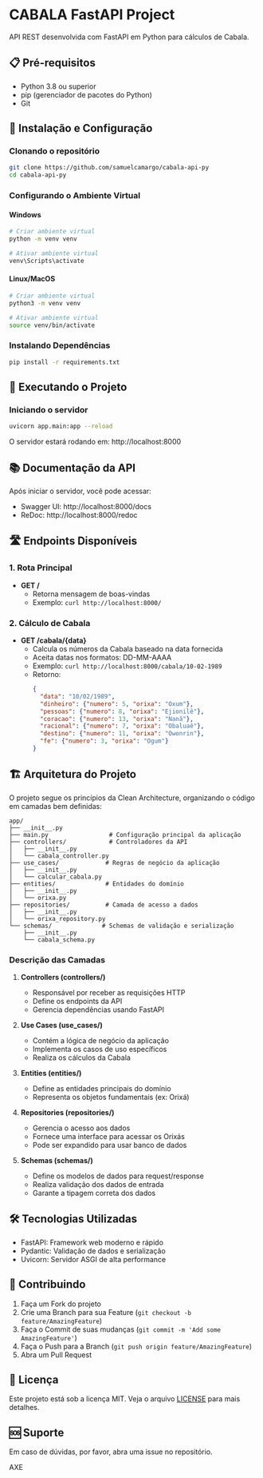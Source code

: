 # CABALA FastAPI Project

API REST desenvolvida com FastAPI em Python para cálculos de Cabala.

## 📋 Pré-requisitos

- Python 3.8 ou superior
- pip (gerenciador de pacotes do Python)
- Git

## 🚀 Instalação e Configuração

### Clonando o repositório
```bash
git clone https://github.com/samuelcamargo/cabala-api-py
cd cabala-api-py
```

### Configurando o Ambiente Virtual

#### Windows
```bash
# Criar ambiente virtual
python -m venv venv

# Ativar ambiente virtual
venv\Scripts\activate
```

#### Linux/MacOS
```bash
# Criar ambiente virtual
python3 -m venv venv

# Ativar ambiente virtual
source venv/bin/activate
```

### Instalando Dependências
```bash
pip install -r requirements.txt
```

## 🎯 Executando o Projeto

### Iniciando o servidor
```bash
uvicorn app.main:app --reload
```

O servidor estará rodando em: http://localhost:8000

## 📚 Documentação da API

Após iniciar o servidor, você pode acessar:

- Swagger UI: http://localhost:8000/docs
- ReDoc: http://localhost:8000/redoc

## 🛣️ Endpoints Disponíveis

### 1. Rota Principal
- **GET /** 
  - Retorna mensagem de boas-vindas
  - Exemplo: `curl http://localhost:8000/`

### 2. Cálculo de Cabala
- **GET /cabala/{data}**
  - Calcula os números da Cabala baseado na data fornecida
  - Aceita datas nos formatos: DD-MM-AAAA
  - Exemplo: `curl http://localhost:8000/cabala/10-02-1989`
  - Retorno:
    ```json
    {
      "data": "10/02/1989",
      "dinheiro": {"numero": 5, "orixa": "Oxum"},
      "pessoas": {"numero": 8, "orixa": "Ejionilê"},
      "coracao": {"numero": 13, "orixa": "Nanã"},
      "racional": {"numero": 7, "orixa": "Obaluaê"},
      "destino": {"numero": 11, "orixa": "Owonrin"},
      "fe": {"numero": 3, "orixa": "Ogum"}
    }
    ```

## 🏗️ Arquitetura do Projeto

O projeto segue os princípios da Clean Architecture, organizando o código em camadas bem definidas:

```
app/
├── __init__.py
├── main.py                 # Configuração principal da aplicação
├── controllers/            # Controladores da API
│   ├── __init__.py
│   └── cabala_controller.py
├── use_cases/             # Regras de negócio da aplicação
│   ├── __init__.py
│   └── calcular_cabala.py
├── entities/              # Entidades do domínio
│   ├── __init__.py
│   └── orixa.py
├── repositories/          # Camada de acesso a dados
│   ├── __init__.py
│   └── orixa_repository.py
└── schemas/              # Schemas de validação e serialização
    ├── __init__.py
    └── cabala_schema.py
```

### Descrição das Camadas

1. **Controllers (controllers/)**
   - Responsável por receber as requisições HTTP
   - Define os endpoints da API
   - Gerencia dependências usando FastAPI

2. **Use Cases (use_cases/)**
   - Contém a lógica de negócio da aplicação
   - Implementa os casos de uso específicos
   - Realiza os cálculos da Cabala

3. **Entities (entities/)**
   - Define as entidades principais do domínio
   - Representa os objetos fundamentais (ex: Orixá)

4. **Repositories (repositories/)**
   - Gerencia o acesso aos dados
   - Fornece uma interface para acessar os Orixás
   - Pode ser expandido para usar banco de dados

5. **Schemas (schemas/)**
   - Define os modelos de dados para request/response
   - Realiza validação dos dados de entrada
   - Garante a tipagem correta dos dados

## 🛠️ Tecnologias Utilizadas

- FastAPI: Framework web moderno e rápido
- Pydantic: Validação de dados e serialização
- Uvicorn: Servidor ASGI de alta performance

## 🤝 Contribuindo

1. Faça um Fork do projeto
2. Crie uma Branch para sua Feature (`git checkout -b feature/AmazingFeature`)
3. Faça o Commit de suas mudanças (`git commit -m 'Add some AmazingFeature'`)
4. Faça o Push para a Branch (`git push origin feature/AmazingFeature`)
5. Abra um Pull Request

## 📝 Licença

Este projeto está sob a licença MIT. Veja o arquivo [LICENSE](LICENSE) para mais detalhes.

## 🆘 Suporte

Em caso de dúvidas, por favor, abra uma issue no repositório.

AXE

